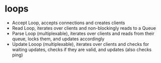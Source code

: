

# loops
- Accept Loop, accepts connections and creates clients
- Read Loop, iterates over clients and non-blockingly reads to a Queue
- Parse Loop (multiplexable), iterates over clients and reads from their queue, locks them, and updates accordingly
- Update Looop (multiplexable), iterates over clients and checks for waiting updates, checks if they are valid, and updates (also checks ping)